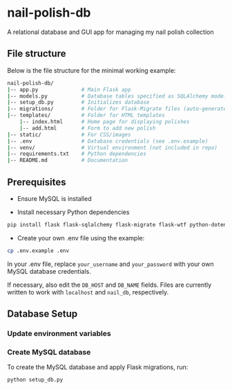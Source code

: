 # nail-polish-db

A relational database and GUI app for managing my nail polish collection

## File structure

Below is the file structure for the minimal working example:

```bash
nail-polish-db/
|-- app.py              # Main Flask app
|-- models.py           # Database tables specified as SQLAlchemy models
|-- setup_db.py         # Initializes database 
|-- migrations/         # Folder for Flask-Migrate files (auto-generated)
|-- templates/          # Folder for HTML templates
    |-- index.html      # Home page for displaying polishes
    |-- add.html        # Form to add new polish
|-- static/             # For CSS/images
|-- .env                # Database credentials (see .env.example)
|-- venv/               # Virtual environment (not included in repo)
|-- requirements.txt    # Python dependencies
|-- README.md           # Documentation
```

## Prerequisites

- Ensure MySQL is installed

- Install necessary Python dependencies

```bash
pip install flask flask-sqlalchemy flask-migrate flask-wtf python-dotenv
```

- Create your own .env file using the example:

```bash
cp .env.example .env
```

In your .env file, replace `your_username` and `your_password` with your own MySQL database credentials.

If necessary, also edit the `DB_HOST` and `DB_NAME` fields. Files are currently written to work with `localhost` and `nail_db`, respectively.

## Database Setup

### Update environment variables

### Create MySQL database

To create the MySQL database and apply Flask migrations, run:

```bash
python setup_db.py
```
